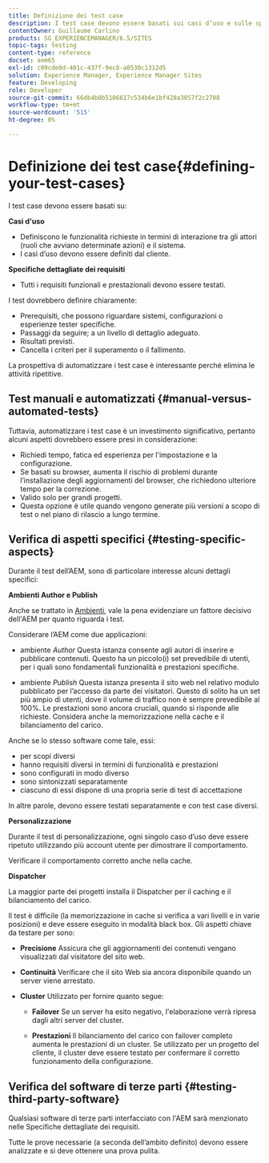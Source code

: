 ```yaml
---
title: Definizione dei test case
description: I test case devono essere basati sui casi d’uso e sulle specifiche dettagliate dei requisiti
contentOwner: Guillaume Carlino
products: SG_EXPERIENCEMANAGER/6.5/SITES
topic-tags: testing
content-type: reference
docset: aem65
exl-id: c09cde0d-401c-437f-9ec8-a0530c1312d5
solution: Experience Manager, Experience Manager Sites
feature: Developing
role: Developer
source-git-commit: 66db4b0b5106617c534b6e1bf428a3057f2c2708
workflow-type: tm+mt
source-wordcount: '515'
ht-degree: 0%

---
```


# Definizione dei test case{#defining-your-test-cases}

I test case devono essere basati su:

**Casi d&#39;uso**

* Definiscono le funzionalità richieste in termini di interazione tra gli attori (ruoli che avviano determinate azioni) e il sistema.
* I casi d’uso devono essere definiti dal cliente.

**Specifiche dettagliate dei requisiti**

* Tutti i requisiti funzionali e prestazionali devono essere testati.

I test dovrebbero definire chiaramente:

* Prerequisiti, che possono riguardare sistemi, configurazioni o esperienze tester specifiche.
* Passaggi da seguire; a un livello di dettaglio adeguato.
* Risultati previsti.
* Cancella i criteri per il superamento o il fallimento.

La prospettiva di automatizzare i test case è interessante perché elimina le attività ripetitive.

## Test manuali e automatizzati {#manual-versus-automated-tests}

Tuttavia, automatizzare i test case è un investimento significativo, pertanto alcuni aspetti dovrebbero essere presi in considerazione:

* Richiedi tempo, fatica ed esperienza per l&#39;impostazione e la configurazione.
* Se basati su browser, aumenta il rischio di problemi durante l’installazione degli aggiornamenti del browser, che richiedono ulteriore tempo per la correzione.
* Valido solo per grandi progetti.
* Questa opzione è utile quando vengono generate più versioni a scopo di test o nel piano di rilascio a lungo termine.

## Verifica di aspetti specifici {#testing-specific-aspects}

Durante il test dell’AEM, sono di particolare interesse alcuni dettagli specifici:

**Ambienti Author e Publish**

Anche se trattato in [Ambienti](/help/sites-developing/the-basics.md#environments), vale la pena evidenziare un fattore decisivo dell&#39;AEM per quanto riguarda i test.

Considerare l’AEM come due applicazioni:

* ambiente *Author*
Questa istanza consente agli autori di inserire e pubblicare contenuti.
Questo ha un piccolo(i) set prevedibile di utenti, per i quali sono fondamentali funzionalità e prestazioni specifiche.

* ambiente *Publish*
Questa istanza presenta il sito web nel relativo modulo pubblicato per l’accesso da parte dei visitatori.
Questo di solito ha un set più ampio di utenti, dove il volume di traffico non è sempre prevedibile al 100%. Le prestazioni sono ancora cruciali, quando si risponde alle richieste. Considera anche la memorizzazione nella cache e il bilanciamento del carico.

Anche se lo stesso software come tale, essi:

* per scopi diversi
* hanno requisiti diversi in termini di funzionalità e prestazioni
* sono configurati in modo diverso
* sono sintonizzati separatamente
* ciascuno di essi dispone di una propria serie di test di accettazione

In altre parole, devono essere testati separatamente e con test case diversi.

**Personalizzazione**

Durante il test di personalizzazione, ogni singolo caso d’uso deve essere ripetuto utilizzando più account utente per dimostrare il comportamento.

Verificare il comportamento corretto anche nella cache.

**Dispatcher**

La maggior parte dei progetti installa il Dispatcher per il caching e il bilanciamento del carico.

Il test è difficile (la memorizzazione in cache si verifica a vari livelli e in varie posizioni) e deve essere eseguito in modalità black box. Gli aspetti chiave da testare per sono:

* **Precisione**
Assicura che gli aggiornamenti dei contenuti vengano visualizzati dal visitatore del sito web.

* **Continuità**
Verificare che il sito Web sia ancora disponibile quando un server viene arrestato.

* **Cluster**
Utilizzato per fornire quanto segue:

   * **Failover**
Se un server ha esito negativo, l&#39;elaborazione verrà ripresa dagli altri server del cluster.

   * **Prestazioni**
Il bilanciamento del carico con failover completo aumenta le prestazioni di un cluster.
Se utilizzato per un progetto del cliente, il cluster deve essere testato per confermare il corretto funzionamento della configurazione.

## Verifica del software di terze parti {#testing-third-party-software}

Qualsiasi software di terze parti interfacciato con l&#39;AEM sarà menzionato nelle Specifiche dettagliate dei requisiti.

Tutte le prove necessarie (a seconda dell’ambito definito) devono essere analizzate e si deve ottenere una prova pulita.
